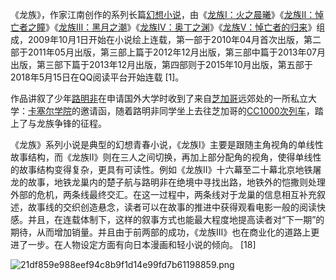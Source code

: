 《龙族》，作家江南创作的系列长篇[幻想小说](https://baike.baidu.com/item/%E5%B9%BB%E6%83%B3%E5%B0%8F%E8%AF%B4/3765826?fromModule=lemma_inlink)，由《[龙族Ⅰ：火之晨曦](https://baike.baidu.com/item/%E9%BE%99%E6%97%8F%E2%85%A0%EF%BC%9A%E7%81%AB%E4%B9%8B%E6%99%A8%E6%9B%A6/673833?fromModule=lemma_inlink)》《[龙族Ⅱ：悼亡者之瞳](https://baike.baidu.com/item/%E9%BE%99%E6%97%8F%E2%85%A1%EF%BC%9A%E6%82%BC%E4%BA%A1%E8%80%85%E4%B9%8B%E7%9E%B3/24272327?fromModule=lemma_inlink)》《[龙族Ⅲ：黑月之潮](https://baike.baidu.com/item/%E9%BE%99%E6%97%8F%E2%85%A2%EF%BC%9A%E9%BB%91%E6%9C%88%E4%B9%8B%E6%BD%AE/62856085?fromModule=lemma_inlink)》《[龙族Ⅳ：奥丁之渊](https://baike.baidu.com/item/%E9%BE%99%E6%97%8F%E2%85%A3%EF%BC%9A%E5%A5%A5%E4%B8%81%E4%B9%8B%E6%B8%8A/24314437?fromModule=lemma_inlink)》《[龙族Ⅴ：悼亡者的归来](https://baike.baidu.com/item/%E9%BE%99%E6%97%8F%E2%85%A4%EF%BC%9A%E6%82%BC%E4%BA%A1%E8%80%85%E7%9A%84%E5%BD%92%E6%9D%A5/22587750?fromModule=lemma_inlink)》组成，2009年10月1日开始在小说绘上连载，第一部于2010年04月首次出版，第二部于2011年05月出版，第三部上篇于2012年12月出版，第三部中篇于2013年07月出版，第三部下篇于2013年12月出版，第四部则于2015年10月出版，第五部于2018年5月15日在QQ阅读平台开始连载 [1]。

作品讲叙了少年[路明非](https://baike.baidu.com/item/%E8%B7%AF%E6%98%8E%E9%9D%9E/1311461?fromModule=lemma_inlink)在申请国外大学时收到了来自[芝加哥](https://baike.baidu.com/item/%E8%8A%9D%E5%8A%A0%E5%93%A5/9600?fromModule=lemma_inlink)远郊处的一所私立大学：[卡塞尔学院](https://baike.baidu.com/item/%E5%8D%A1%E5%A1%9E%E5%B0%94%E5%AD%A6%E9%99%A2/139140?fromModule=lemma_inlink)的邀请函，随着路明非同学坐上去往芝加哥的[CC1000次列车](https://baike.baidu.com/item/CC1000%E6%AC%A1%E5%88%97%E8%BD%A6/17462207?fromModule=lemma_inlink)，踏上了与龙族争锋的征程。

《龙族》系列小说是典型的幻想青春小说，《龙族Ⅰ》主要是跟随主角视角的单线性故事结构，而《龙族Ⅱ》则在三人之间切换，再加上部分配角的视角，使得单线性的故事结构变得复杂，更具有可读性。例如《龙族Ⅱ》十六幕至二十幕北京地铁屠龙的故事，地铁龙巢内的楚子航与路明非在绝境中寻找出路，地铁外的恺撒则处理外部的危机，两条线最终交汇。在这一过程中，两条线对于龙巢的信息相互补充叙述，故事线的交织创造悬念，读者可以在故事的推进中获得观看电影一般的阅读快感。并且，在连载体制下，这样的叙事方式也能最大程度地提高读者对“下一期”的期待，从而增加销量。并且由于前两部的成功，《龙族Ⅲ》也在商业化的道路上更进了一步。在人物设定方面有向日本漫画和轻小说的倾向。 [18]

![21df859e988eef94c8b9f1d14e99fd7b61198859.png](C:\Users\Ricardo\Desktop\21df859e988eef94c8b9f1d14e99fd7b61198859.png)
